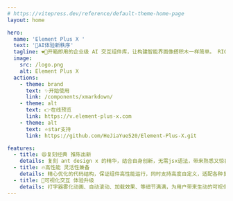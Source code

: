 ```yaml
---
# https://vitepress.dev/reference/default-theme-home-page
layout: home

hero:
  name: 'Element Plus X '
  text: '🚀AI体验新秩序'
  tagline: ❤️‍🔥开箱即用的企业级 AI 交互组件库，让构建智能界面像搭积木一样简单。 RICH 设计范式，打造卓越 AI 界面解决方案，引领智能新体验。❤️‍🔥
  image:
    src: /logo.png
    alt: Element Plus X
  actions:
    - theme: brand
      text: ✨开始使用
      link: /components/xmarkdown/
    - theme: alt
      text: 👉在线预览
      link: https://v.element-plus-x.com
    - theme: alt
      text: ⭐star支持
      link: https://github.com/HeJiaYue520/Element-Plus-X.git

features:
  - title: 😄复刻经典 推陈出新
    details: 复刻 ant design x 的精华，结合自身创新，无需jsx语法，带来熟悉又惊喜的组件使用感受，助力项目出彩。
  - title: 🔥高性能 灵活性兼备
    details: 精心优化的代码结构，保证组件高性能运行，同时支持高度自定义，适配各种复杂业务逻辑。
  - title: 💖可视化交互 体验升级
    details: 打字器雾化动画、自动滚动、加载效果、等细节满满，为用户带来生动的可视化体验，增强应用交互性和吸引力。
---
```

